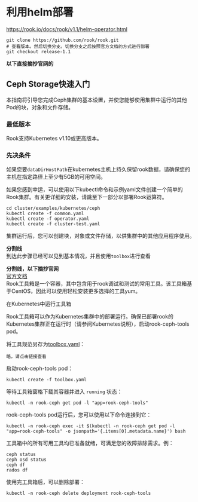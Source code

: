 # 利用helm部署
https://rook.io/docs/rook/v1.1/helm-operator.html  

```shell
git clone https://github.com/rook/rook.git
# 查看版本。然后切换分支。切换分支之后按照官方文档的方式进行部署
git checkout release-1.1

```

**以下直接摘抄官网的**  

## Ceph Storage快速入门
本指南将引导您完成Ceph集群的基本设置，并使您能够使用集群中运行的其他Pod的块，对象和文件存储。

### 最低版本

Rook支持Kubernetes v1.10或更高版本。

### 先决条件

如果您要`dataDirHostPath`在kubernetes主机上持久保留rook数据，请确保您的主机在指定路径上至少有5GB的可用空间。

如果您感到幸运，可以使用以下kubectl命令和示例yaml文件创建一个简单的Rook集群。有关更详细的安装，请跳至下一部分以部署Rook运算符。

```
cd cluster/examples/kubernetes/ceph
kubectl create -f common.yaml
kubectl create -f operator.yaml
kubectl create -f cluster-test.yaml
```

集群运行后，您可以创建块，对象或文件存储，以供集群中的其他应用程序使用。

**分割线**  
到达此步骤已经可以见到基本情况，并且使用`toolbox`进行查看

**分割线，以下摘抄官网**  
[官方文档](https://rook.io/docs/rook/v1.1/ceph-toolbox.html)  
Rook工具箱是一个容器，其中包含用于rook调试和测试的常用工具。该工具箱基于CentOS，因此可以使用轻松安装更多选择的工具yum。

在Kubernetes中运行工具箱

Rook工具箱可以作为Kubernetes集群中的部署运行。确保已部署rook的Kubernetes集群正在运行时（请参阅Kubernetes说明），启动rook-ceph-tools pod。

将工具规范另存为[toolbox.yaml](/manifests/example/rook/toolbox.yaml)：

```
略，请点击链接查看
```

启动rook-ceph-tools pod：

```
kubectl create -f toolbox.yaml
```

等待工具箱窗格下载其容器并进入 `running` 状态：

```shell
kubectl -n rook-ceph get pod -l "app=rook-ceph-tools"
```

rook-ceph-tools pod运行后，您可以使用以下命令连接到它：
```
kubectl -n rook-ceph exec -it $(kubectl -n rook-ceph get pod -l "app=rook-ceph-tools" -o jsonpath='{.items[0].metadata.name}') bash
```

工具箱中的所有可用工具均已准备就绪，可满足您的故障排除需求。例：

```
ceph status
ceph osd status
ceph df
rados df
```

使用完工具箱后，可以删除部署：

```
kubectl -n rook-ceph delete deployment rook-ceph-tools
```
